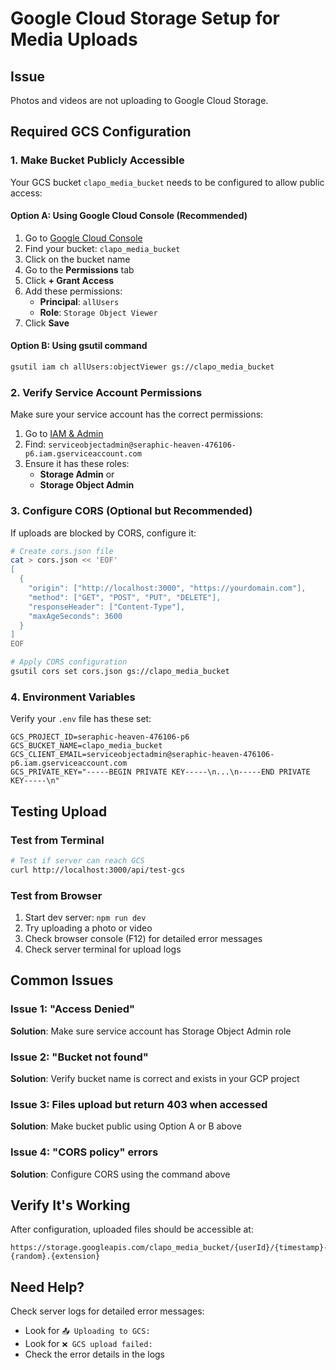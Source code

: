 # Google Cloud Storage Setup for Media Uploads

## Issue
Photos and videos are not uploading to Google Cloud Storage.

## Required GCS Configuration

### 1. Make Bucket Publicly Accessible

Your GCS bucket `clapo_media_bucket` needs to be configured to allow public access:

#### Option A: Using Google Cloud Console (Recommended)

1. Go to [Google Cloud Console](https://console.cloud.google.com/storage/browser)
2. Find your bucket: `clapo_media_bucket`
3. Click on the bucket name
4. Go to the **Permissions** tab
5. Click **+ Grant Access**
6. Add these permissions:
   - **Principal**: `allUsers`
   - **Role**: `Storage Object Viewer`
7. Click **Save**

#### Option B: Using gsutil command

```bash
gsutil iam ch allUsers:objectViewer gs://clapo_media_bucket
```

### 2. Verify Service Account Permissions

Make sure your service account has the correct permissions:

1. Go to [IAM & Admin](https://console.cloud.google.com/iam-admin/iam)
2. Find: `serviceobjectadmin@seraphic-heaven-476106-p6.iam.gserviceaccount.com`
3. Ensure it has these roles:
   - **Storage Admin** or
   - **Storage Object Admin**

### 3. Configure CORS (Optional but Recommended)

If uploads are blocked by CORS, configure it:

```bash
# Create cors.json file
cat > cors.json << 'EOF'
[
  {
    "origin": ["http://localhost:3000", "https://yourdomain.com"],
    "method": ["GET", "POST", "PUT", "DELETE"],
    "responseHeader": ["Content-Type"],
    "maxAgeSeconds": 3600
  }
]
EOF

# Apply CORS configuration
gsutil cors set cors.json gs://clapo_media_bucket
```

### 4. Environment Variables

Verify your `.env` file has these set:

```env
GCS_PROJECT_ID=seraphic-heaven-476106-p6
GCS_BUCKET_NAME=clapo_media_bucket
GCS_CLIENT_EMAIL=serviceobjectadmin@seraphic-heaven-476106-p6.iam.gserviceaccount.com
GCS_PRIVATE_KEY="-----BEGIN PRIVATE KEY-----\n...\n-----END PRIVATE KEY-----\n"
```

## Testing Upload

### Test from Terminal

```bash
# Test if server can reach GCS
curl http://localhost:3000/api/test-gcs
```

### Test from Browser

1. Start dev server: `npm run dev`
2. Try uploading a photo or video
3. Check browser console (F12) for detailed error messages
4. Check server terminal for upload logs

## Common Issues

### Issue 1: "Access Denied"
**Solution**: Make sure service account has Storage Object Admin role

### Issue 2: "Bucket not found"
**Solution**: Verify bucket name is correct and exists in your GCP project

### Issue 3: Files upload but return 403 when accessed
**Solution**: Make bucket public using Option A or B above

### Issue 4: "CORS policy" errors
**Solution**: Configure CORS using the command above

## Verify It's Working

After configuration, uploaded files should be accessible at:
```
https://storage.googleapis.com/clapo_media_bucket/{userId}/{timestamp}-{random}.{extension}
```

## Need Help?

Check server logs for detailed error messages:
- Look for `📤 Uploading to GCS:`
- Look for `❌ GCS upload failed:`
- Check the error details in the logs
